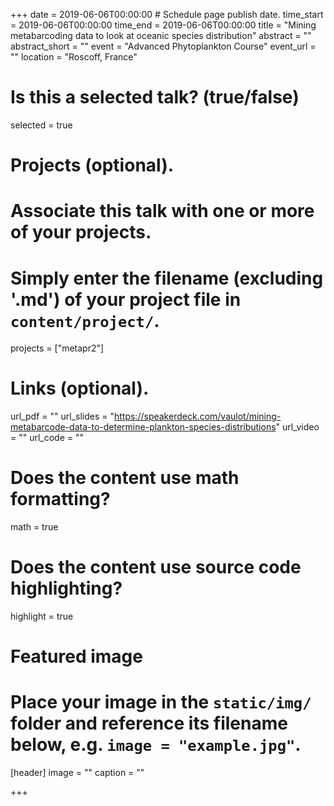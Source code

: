 +++
date = 2019-06-06T00:00:00  # Schedule page publish date.
time_start = 2019-06-06T00:00:00
time_end = 2019-06-06T00:00:00
title = "Mining metabarcoding data to look at oceanic species distribution"
abstract = ""
abstract_short = ""
event = "Advanced Phytoplankton Course"
event_url = ""
location = "Roscoff, France"

# Is this a selected talk? (true/false)
selected = true

# Projects (optional).
#   Associate this talk with one or more of your projects.
#   Simply enter the filename (excluding '.md') of your project file in `content/project/`.
projects = ["metapr2"]

# Links (optional).
url_pdf = ""
url_slides = "https://speakerdeck.com/vaulot/mining-metabarcode-data-to-determine-plankton-species-distributions"
url_video = ""
url_code = ""

# Does the content use math formatting?
math = true

# Does the content use source code highlighting?
highlight = true

# Featured image
# Place your image in the `static/img/` folder and reference its filename below, e.g. `image = "example.jpg"`.
[header]
image = ""
caption = ""

+++

<script async class="speakerdeck-embed" data-id="7bcf355daffb401abdb549f2568258ea" data-ratio="1.41436464088398" src="//speakerdeck.com/assets/embed.js"></script>
